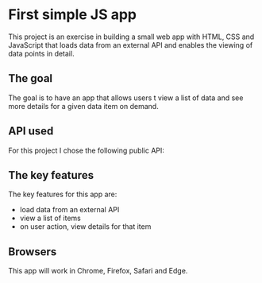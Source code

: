 # First simple JS app

This project is an exercise in building a small web app with HTML, CSS and
JavaScript that loads data from an external API and enables the viewing
of data points in detail.

## The goal
The goal is to have an app that allows users t view a list of data and see
more details for a given data item on demand.

## API used
For this project I chose the following public API:

## The key features
The key features for this app are:
- load data from an external API
- view a list of items
- on user action, view details for that item

## Browsers
This app will work in Chrome, Firefox, Safari and Edge.
